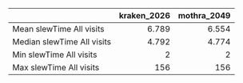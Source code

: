 |                            |   kraken_2026 |   mothra_2049 |
|:---------------------------|--------------:|--------------:|
| Mean slewTime All visits   |         6.789 |         6.554 |
| Median slewTime All visits |         4.792 |         4.774 |
| Min slewTime All visits    |         2     |         2     |
| Max slewTime All visits    |       156     |       156     |
